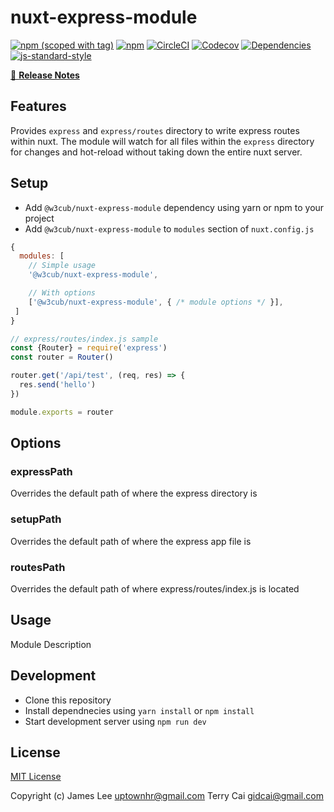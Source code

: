# nuxt-express-module
[![npm (scoped with tag)](https://img.shields.io/npm/v/@w3cub/nuxt-express-module/latest.svg?style=flat-square)](https://npmjs.com/package/@w3cub/nuxt-express-module)
[![npm](https://img.shields.io/npm/dt/@w3cub/nuxt-express-module.svg?style=flat-square)](https://npmjs.com/package/@w3cub/nuxt-express-module)
[![CircleCI](https://img.shields.io/circleci/project/github/icai/nuxt-express-module.svg?style=flat-square)](https://circleci.com/gh/icai/nuxt-express-module)
[![Codecov](https://img.shields.io/codecov/c/github/icai/nuxt-express-module.svg?style=flat-square)](https://codecov.io/gh/icai/nuxt-express-module)
[![Dependencies](https://david-dm.org/icai/nuxt-express-module/status.svg?style=flat-square)](https://david-dm.org/icai/nuxt-express-module)
[![js-standard-style](https://img.shields.io/badge/code_style-standard-brightgreen.svg?style=flat-square)](http://standardjs.com)

> 

[📖 **Release Notes**](./CHANGELOG.md)

## Features

Provides `express` and `express/routes` directory to write express routes within nuxt. The module will watch for all files within the `express` directory for changes and hot-reload without taking down the entire nuxt server.

## Setup
- Add `@w3cub/nuxt-express-module` dependency using yarn or npm to your project
- Add `@w3cub/nuxt-express-module` to `modules` section of `nuxt.config.js`

```js
{
  modules: [
    // Simple usage
    '@w3cub/nuxt-express-module',

    // With options
    ['@w3cub/nuxt-express-module', { /* module options */ }],
 ]
}
```

```js
// express/routes/index.js sample
const {Router} = require('express')
const router = Router()

router.get('/api/test', (req, res) => {
  res.send('hello')
})

module.exports = router

```


## Options

### expressPath
Overrides the default path of where the express directory is

### setupPath
Overrides the default path of where the express app file is

### routesPath
Overrides the default path of where express/routes/index.js is located

## Usage

Module Description

## Development

- Clone this repository
- Install dependnecies using `yarn install` or `npm install`
- Start development server using `npm run dev`

## License

[MIT License](./LICENSE)

Copyright (c) James Lee <uptownhr@gmail.com>
Terry Cai <gidcai@gmail.com>
